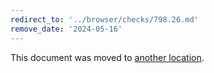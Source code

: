 ```yaml
---
redirect_to: '../browser/checks/798.26.md'
remove_date: '2024-05-16'
---
```


This document was moved to [another location](../browser/checks/798.26.md).

<!-- This redirect file can be deleted after 2024-05-16. -->
<!-- Redirects that point to other docs in the same project expire in three months. -->
<!-- Redirects that point to docs in a different project or site (for example, link is not relative and starts with `https:`) expire in one year. -->
<!-- Before deletion, see: https://docs.gitlab.com/ee/development/documentation/redirects.html -->
